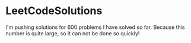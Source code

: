 # LeetCodeSolutions
I'm pushing solutions for 600 problems I have solved so far. Because this number is quite large, so it can not be done so quickly! 
